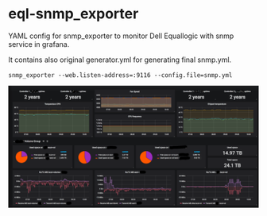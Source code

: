 # eql-snmp_exporter

YAML config for snmp_exporter to monitor Dell Equallogic with snmp service in grafana.

It contains also original generator.yml for generating final snmp.yml.
```
snmp_exporter --web.listen-address=:9116 --config.file=snmp.yml
```

![grafana example](https://github.com/przemas75/eql-snmp_exporter/raw/master/grafana.png "grafana example")